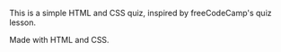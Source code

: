 This is a simple HTML and CSS quiz, inspired by freeCodeCamp's quiz lesson.

Made with HTML and CSS.